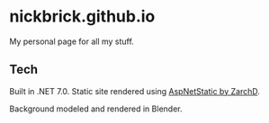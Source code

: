 # nickbrick.github.io
My personal page for all my stuff.
## Tech
Built in .NET 7.0. Static site rendered using [AspNetStatic by ZarchD](https://github.com/ZarehD/AspNetStatic).

Background modeled and rendered in Blender.

